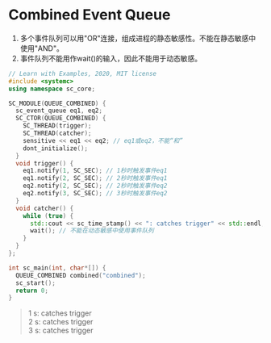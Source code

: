 # Combined Event Queue

1. 多个事件队列可以用"OR"连接，组成进程的静态敏感性。不能在静态敏感中使用"AND"。
2. 事件队列不能用作wait()的输入，因此不能用于动态敏感。

```cpp
// Learn with Examples, 2020, MIT license
#include <systemc>
using namespace sc_core;

SC_MODULE(QUEUE_COMBINED) {
  sc_event_queue eq1, eq2;
  SC_CTOR(QUEUE_COMBINED) {
    SC_THREAD(trigger);
    SC_THREAD(catcher);
    sensitive << eq1 << eq2; // eq1或eq2，不能“和”
    dont_initialize();
  }
  void trigger() {
    eq1.notify(1, SC_SEC); // 1秒时触发事件eq1
    eq1.notify(2, SC_SEC); // 2秒时触发事件eq1
    eq2.notify(2, SC_SEC); // 2秒时触发事件eq2
    eq2.notify(3, SC_SEC); // 3秒时触发事件eq2
  }
  void catcher() {
    while (true) {
      std::cout << sc_time_stamp() << ": catches trigger" << std::endl;
      wait(); // 不能在动态敏感中使用事件队列
    }
  }
};

int sc_main(int, char*[]) {
  QUEUE_COMBINED combined("combined");
  sc_start();
  return 0;
}
```

> 1 s: catches trigger  
> 2 s: catches trigger  
> 3 s: catches trigger
